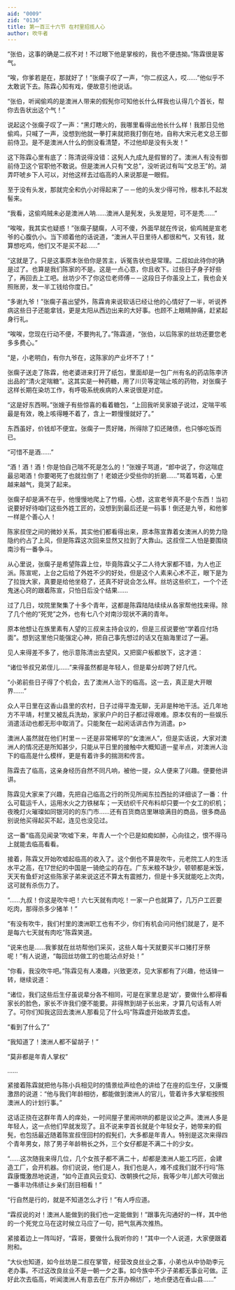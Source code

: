 ```yaml
---
aid: "0009"
zid: "0136"
title: 第一百三十六节 在村里招揽人心
author: 吹牛者
---
```


“张伯，这事的确是二叔不对！不过眼下他是掌桉的，我也不便违拗。”陈霖很是客气。

“唉，你爹若是在，那就好了！”张瘸子叹了一声，“你二叔这人，哎……”他似乎不太敢说下去。陈霖心知有戏，便故意引他说话。

“张伯，听闻偷鸡的是澳洲人带来的假髡你可知他长什么样我也认得几个首长，帮你去告状出这个气！”

说起这个张瘸子叹了一声：“黑灯瞎火的，我哪里看得出他长什么样！我那日见他偷鸡，只喊了一声，没想到他就一拳打来就把我打倒在地，自称大宋元老文总王御前侍卫。是不是澳洲人什么的倒没看清楚，不过他却是没有头发！”

这下陈霖心里有底了：陈清说得没错：这髡人九成九是假冒的了。澳洲人有没有御前侍卫这个官职他不敢说。但是澳洲人只有“文总”，没听说过有叫“文总王”的。湖弄吓唬乡下人可以，对他这样去过临高的人来说那是一眼假。

至于没有头发，那就完全和仇小对得起来了－－他的头发少得可怜，根本扎不起发髻来。

“我看，这偷鸡贼未必是澳洲人呐……澳洲人是髡发，头发是短，可不是秃……”

“唉唉，我其实也疑惑！”张瘸子腿瘸，人可不傻，外面早就在传说，偷鸡贼是宣老爷的心腹仇小。当下顺着他的话说道，“澳洲人平日里待人都很和气，又有钱，就算想吃鸡，他们又不是买不起……”

“这就是了。只是这事原本张伯你是苦主，诉冤告状也是常理。二叔如此待你的确是过了。也算是我们陈家的不是。这是一点心意，你且收下。过些日子身子好些了，再回去上工吧。丝坊少不了你这位老师傅－－这段日子你虽没上工，我也会关照账房，发一半工钱给你度日。”

“多谢九爷！”张瘸子喜出望外，陈霖肯来说软话已经让他的心情好了一半，听说养病这些日子还能拿钱，更是太阳从西边出来的大好事。也顾不上眼睛肿痛，赶紧起身行礼。

“唉唉，您现在行动不便，不要拘礼了。”陈霖道，“张伯，以后陈家的丝坊还要您老多多费心。”

“是，小老明白，有你九爷在，这陈家的产业坏不了！”

张瘸子送走了陈霖，他老婆进来打开了纸包，里面却是一包广州有名的药店陈李济出品的“清火定喘糖”。这其实是一种药糖，用了川贝等定喘止咳的药物，对张瘸子这样长期在染坊工作，有呼吸系统疾病的人来说很是对症。

“这是好东西啊。”张嫂子有些惊喜的看着糖包，“上回我听吴家娘子说过，定喘平咳最是有效，晚上咳得睡不着了，含上一颗慢慢就好了。”

东西虽好，价钱却不便宜。张瘸子一贯好赌，所得除了扣还赌债，也只够吃饭而已。

“可惜不是酒……”

“酒！酒！酒！你是怕自己喘不死是怎么的！”张嫂子骂道，“郎中说了，你这喘症最忌喝酒！你要喝死了也就拉倒了！老娘还少受些你的折磨……”骂着骂着，心里越来越气，竟哭了起来。

张瘸子却是满不在乎，他慢慢地爬上了竹榻，心想，这宣老爷真不是个东西！当初说要好好待咱们这些外姓工匠的，没想到到最后还是一码事！倒还是九爷，和他爹一样是个善心人！

陈家叔侄之间的微妙关系，其实他们都看得出来，原本陈宣靠着女澳洲人的势力隐隐约约占了上风，但是陈霖这次回来显然又拉到了大靠山。这叔侄二人怕是要围绕南沙有一番争斗。

从心里说，张瘸子是希望陈霖上位，毕竟陈霖父子二人待大家都不错，为人也正派。陈宣呢，上台之后给了外姓不少的好处，但是这个人素来心术不正，眼下是为了拉拢大家，真要是给他坐稳了，还真不好说会怎么样。丝坊这些织工，一个个还鬼迷心窍的跟着陈宣，只怕日后没个结果……

过了几日，坟院里聚集了十多个青年，这都是陈霖陆陆续续从各家帮他找来得。除了几个他的“死党”之外，也有七八个对南沙现状不满的青年。

原本他想让在族里素有人望的三叔来主持会议的，但是三叔说要他“学着应付场面”。想到这里他只能强定心神，把自己事先想过的话又在脑海里过了一遍。

见人来得差不多了，他示意陈清出去望风，又把窗户板都放下，这才道：

“诸位爷叔兄弟侄儿……”来得虽然都是年轻人，但是辈分却跨了好几代。

“小弟前些日子得了个机会，去了澳洲人治下的临高。这一去，真正是大开眼界……”

众人平日里在这香山县里的农村，日子过得平澹无聊，无非是种地干活。近几年地方不平靖，村里又被乱兵洗劫，家家户户的日子都过得艰难。原本仅有的一些娱乐消遣活动也都无形中取消了。只能聚在一起闲话讲古作为消遣。p>

澳洲人虽然就在他们村里－－还是非常稀罕的“女澳洲人”，但是实话说，大家对澳洲人的情况还是所知甚少，只能从平日里的接触中大概知道一星半点，对澳洲人治下的临高是什么模样，更是有着许多的揣测和传言。

陈霖去了临高，这亲身经历自然不同凡响，被他一提，众人便来了兴趣。便要他讲讲。

陈霖见大家来了兴趣，先把自己临高之行的所见所闻东拉西扯的详细谈了一番：什么可载运千人，运用水火之力铁梯车；一天纺织千尺布料却只要一个女工的织机；夜晚灯火璀璨如同银河的的东门市……还有百货商店里琳琅满目的商品，很多商品别说他买得起买不起，连见也没见过。

这一番“临高见闻录”吹嘘下来，年青人一个个已是如痴如醉，心向往之，恨不得马上就能去临高看看。



接着，陈霖又开始吹嘘起临高的收入了。这个倒也不算是吹牛，元老院工人的生活水平之高，在17世纪的中国是一骑绝尘的存在。广东米粮不缺少，顿顿都是米饭，天天有鱼虾对这些陈家子弟来说这还不算太有震撼力，但是十多天就能吃上次肉，这可就有杀伤力了。

“……九叔！你这是吹牛吧！六七天就有肉吃！一家一户也就算了，几万户工匠要吃肉，那得杀多少猪羊！”

“有没有吹牛，我们村里的澳洲职工也有不少，你们有机会问问他们就是了，是不是每六七天就有肉吃”陈霖笑道。

“说来也是……我爹就在丝坊帮他们采买，这些人每十天就要买半口猪打牙祭呢！”有人说道，“每回丝坊做工的也能沾点好处！”

“你看，我没吹牛吧。”陈霖见有人凑趣，兴致更浓，见大家都有了兴趣，他话锋一转，继续说道：

“诸位，我们这些后生仔虽说辈分各不相同，可是在家里总是‘幼’，要做什么都得看家长的脸色，家长不许我们便不能要。非得熬到胡子长出来，才算几句话有人听了。可你们知我这回去澳洲人那看见了什么吗”陈霖虚开始故弄玄虚。

“看到了什么了”

“我知道了！澳洲人都不留胡子！”

“莫非都是年青人掌权”

……

紧接着陈霖就把他与陈小兵相见时的情景绘声绘色的讲给了在座的后生仔，又康慨激昂的说道：“他与我们年龄相彷，都能做到澳洲人的官儿，管着许多大掌柜按照澳洲人的计划行事。”

这话正挠在这群年青人的痒处，一时间屋子里闹哄哄的都是议论之声。澳洲人多是年轻人，这一点他们早就发现了。且不说来李首长就是个年轻女子，她带来的假髡，也包括最近随着陈宣叔侄回村的假髡们，大多都是年青人。特别是这次来得四个青年男女，除了男子年龄稍长之外，三个女仔都是不满二十的少女。

“……这次随我来得几位，几个女孩子都不满二十，却都是澳洲人能工巧匠，会建造工厂，会开机器。你们说说，他们是人，我们也是人，难不成我们就不行吗”陈霖康慨激昂地说道，“如今正直风云变幻、改朝换代之际，我等少年儿郎大可做出一番丰功伟绩让乡亲们刮目相看！”

“行自然是行的，就是不知道怎么才行！”有人呼应道。

“霖叔说的对！澳洲人能做到的我们也一定能做到！”跟事先沟通好的一样，其中他的一个死党立马在这时候立马应了一句，把气氛再次推热。

紧接着边上一阵叫好，“霖哥，要做什么我听你的！”其中一个人说道，大家便跟着附和。

“大伙也知道，如今丝坊是二叔在掌管，经营改良丝业之事，小弟也从中协助李元老办事。不过这改良丝业不是一朝一夕之事。如今族中不少子弟都无事业可做。正好此次去临高，听闻澳洲人有意去在广东开办棉纺厂，地点便选在香山县……”

